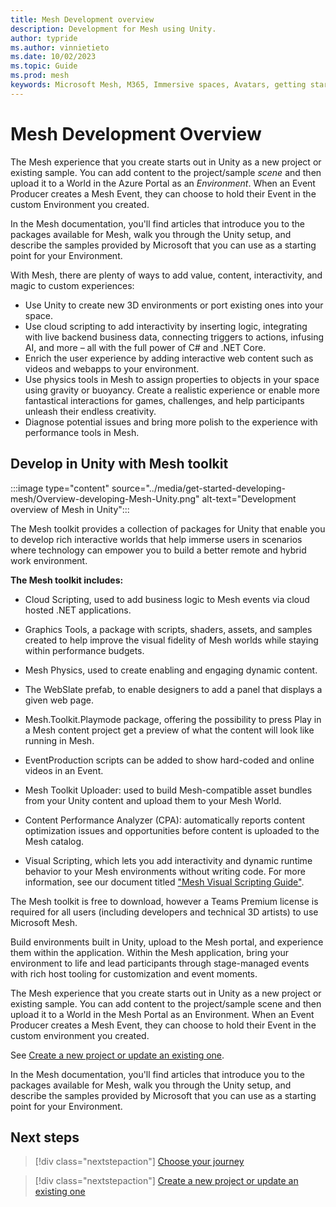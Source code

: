 ```yaml
---
title: Mesh Development overview
description: Development for Mesh using Unity.
author: typride
ms.author: vinnietieto
ms.date: 10/02/2023
ms.topic: Guide
ms.prod: mesh
keywords: Microsoft Mesh, M365, Immersive spaces, Avatars, getting started, documentation, features
---
```


# Mesh Development Overview

The Mesh experience that you create starts out in Unity as a new project or existing sample. You can add content to the project/sample *scene* and then upload it to a World in the Azure Portal as an *Environment*. When an Event Producer creates a Mesh Event, they can choose to hold their Event in the custom Environment you created.

In the Mesh documentation, you'll find articles that introduce you to the packages available for Mesh, walk you through the Unity setup, and describe the samples provided by Microsoft that you can use as a starting point for your Environment.

With Mesh, there are plenty of ways to add value, content, interactivity, and magic to custom experiences:

* Use Unity to create new 3D environments or port existing ones into your space.
* Use cloud scripting to add interactivity by inserting logic, integrating with live backend business data, connecting triggers to actions, infusing AI, and more – all with the full power of C# and .NET Core.
* Enrich the user experience by adding interactive web content such as videos and webapps to your environment.
* Use physics tools in Mesh to assign properties to objects in your space using gravity or buoyancy. Create a realistic experience or enable more fantastical interactions for games, challenges, and help participants unleash their endless creativity.
* Diagnose potential issues and bring more polish to the experience with performance tools in Mesh.

## Develop in Unity with Mesh toolkit

:::image type="content" source="../media/get-started-developing-mesh/Overview-developing-Mesh-Unity.png" alt-text="Development overview of Mesh in Unity":::

The Mesh toolkit provides a collection of packages for Unity that enable you to develop rich interactive worlds that help immerse users in scenarios where technology can empower you to build a better remote and hybrid work environment.

**The Mesh toolkit includes:**

* Cloud Scripting, used to add business logic to Mesh events via cloud hosted .NET applications.

* Graphics Tools, a package with scripts, shaders, assets, and samples created to help improve the visual fidelity of Mesh worlds while staying within performance budgets.

* Mesh Physics, used to create enabling and engaging dynamic content.

* The WebSlate prefab, to enable designers to add a panel that displays a given web page.

* Mesh.Toolkit.Playmode package, offering the possibility to press Play in a Mesh content project get a preview of what the content will look like running in Mesh.

* EventProduction scripts can be added to show hard-coded and online videos in an Event.

* Mesh Toolkit Uploader: used to build Mesh-compatible asset bundles from your Unity content and upload them to your Mesh World.

* Content Performance Analyzer (CPA): automatically reports content optimization issues and opportunities before content is uploaded to the Mesh catalog.

* Visual Scripting, which lets you add interactivity and dynamic runtime behavior to your Mesh environments without writing code. For more information, see our document titled ["Mesh Visual Scripting Guide"](script-your-scene-logic/visual-scripting.md).

The Mesh toolkit is free to download, however a Teams Premium license is required for all users (including developers and technical 3D artists) to use Microsoft Mesh.

Build environments built in Unity, upload to the Mesh portal, and experience them within the application. Within the Mesh application, bring your environment to life and lead participants through stage-managed events with rich host tooling for customization and event moments.

The Mesh experience that you create starts out in Unity as a new project or existing sample. You can add content to the project/sample scene and then upload it to a World in the Mesh Portal as an Environment. When an Event Producer creates a Mesh Event, they can choose to hold their Event in the custom environment you created.

See [Create a new project or update an existing one](build-your-basic-environment/create-a-new-project-or-update.md).

In the Mesh documentation, you'll find articles that introduce you to the packages available for Mesh, walk you through the Unity setup, and describe the samples provided by Microsoft that you can use as a starting point for your Environment.

## Next steps

   > [!div class="nextstepaction"]
   > [Choose your journey](getting-started/choose-your-journey.md)

   > [!div class="nextstepaction"]
   > [Create a new project or update an existing one](build-your-basic-environment/create-a-new-project-or-update.md)
